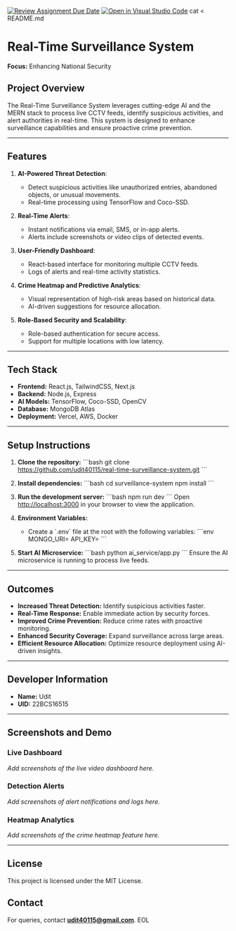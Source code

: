 [![Review Assignment Due Date](https://classroom.github.com/assets/deadline-readme-button-22041afd0340ce965d47ae6ef1cefeee28c7c493a6346c4f15d667ab976d596c.svg)](https://classroom.github.com/a/uELM4yXj)
[![Open in Visual Studio Code](https://classroom.github.com/assets/open-in-vscode-2e0aaae1b6195c2367325f4f02e2d04e9abb55f0b24a779b69b11b9e10269abc.svg)](https://classroom.github.com/online_ide?assignment_repo_id=17609917&assignment_repo_type=AssignmentRepo)
cat <<EOL > README.md
# Real-Time Surveillance System

**Focus:** Enhancing National Security

## Project Overview
The Real-Time Surveillance System leverages cutting-edge AI and the MERN stack to process live CCTV feeds, identify suspicious activities, and alert authorities in real-time. This system is designed to enhance surveillance capabilities and ensure proactive crime prevention.

---

## Features

1. **AI-Powered Threat Detection**:
   - Detect suspicious activities like unauthorized entries, abandoned objects, or unusual movements.
   - Real-time processing using TensorFlow and Coco-SSD.

2. **Real-Time Alerts**:
   - Instant notifications via email, SMS, or in-app alerts.
   - Alerts include screenshots or video clips of detected events.

3. **User-Friendly Dashboard**:
   - React-based interface for monitoring multiple CCTV feeds.
   - Logs of alerts and real-time activity statistics.

4. **Crime Heatmap and Predictive Analytics**:
   - Visual representation of high-risk areas based on historical data.
   - AI-driven suggestions for resource allocation.

5. **Role-Based Security and Scalability**:
   - Role-based authentication for secure access.
   - Support for multiple locations with low latency.

---

## Tech Stack

- **Frontend:** React.js, TailwindCSS, Next.js
- **Backend:** Node.js, Express
- **AI Models:** TensorFlow, Coco-SSD, OpenCV
- **Database:** MongoDB Atlas
- **Deployment:** Vercel, AWS, Docker

---

## Setup Instructions

1. **Clone the repository:**
   \`\`\`bash
   git clone https://github.com/udit40115/real-time-surveillance-system.git
   \`\`\`

2. **Install dependencies:**
   \`\`\`bash
   cd surveillance-system
   npm install
   \`\`\`

3. **Run the development server:**
   \`\`\`bash
   npm run dev
   \`\`\`
   Open [http://localhost:3000](http://localhost:3000) in your browser to view the application.

4. **Environment Variables:**
   - Create a \`.env\` file at the root with the following variables:
     \`\`\`env
     MONGO_URI=<your-mongodb-connection-string>
     API_KEY=<your-api-key>
     \`\`\`

5. **Start AI Microservice:**
   \`\`\`bash
   python ai_service/app.py
   \`\`\`
   Ensure the AI microservice is running to process live feeds.

---

## Outcomes

- **Increased Threat Detection:** Identify suspicious activities faster.
- **Real-Time Response:** Enable immediate action by security forces.
- **Improved Crime Prevention:** Reduce crime rates with proactive monitoring.
- **Enhanced Security Coverage:** Expand surveillance across large areas.
- **Efficient Resource Allocation:** Optimize resource deployment using AI-driven insights.

---

## Developer Information

- **Name:** Udit
- **UID:** 22BCS16515

---

## Screenshots and Demo

### Live Dashboard
_Add screenshots of the live video dashboard here._

### Detection Alerts
_Add screenshots of alert notifications and logs here._

### Heatmap Analytics
_Add screenshots of the crime heatmap feature here._

---

## License
This project is licensed under the MIT License.

## Contact
For queries, contact **udit40115@gmail.com**.
EOL
